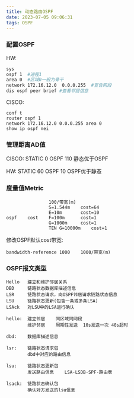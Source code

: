 ```yaml
---
title: 动态路由OSPF
date: 2023-07-05 09:06:31
tags: OSPF
---
```


### 配置OSPF

HW:
```bash
sys
ospf 1  #进程1
area 0  #区域0一般为骨干
network 172.16.12.0  0.0.0.255  #宣告网段
dis ospf peer brief #查看邻居信息
```

CISCO:
```
conf t
router ospf 1
network 172.16.12.0 0.0.0.255 area 0
show ip ospf nei 
```


### 管理距离AD值

CISCO: STATIC   0
       OSPF     110
       静态优于OSPF

HW:    STATIC   60
       OSPF     10
       OSPF优于静态

### 度量值Metric 

```
                100/带宽(m)
                S=1.544m    cost=64
                E=10m       cost=10
ospf    cost    F=100m      cost=1
                G=1000m     cost=1
                TEN G=10000m    cost=1
```

修改OSPF默认cost带宽:
```
bandwidth-reference 1000    1000/带宽(m)
```
### OSPF报文类型
```
Hello   建立和维护邻居关系
DBD     链路状态数据库描述信息
LSR     链路状态请求，向OSPF邻居请求链路状态信息
LSU     链路状态更新(包含一条或多条LSA)
LSAck   对LSU中的LSA进行确认

hello:  建立邻居    同区域同网段
        维护邻居    周期性发送  10s发送一次 40s超时

dbd:    数据库描述信息

lsr:    链路状态请求包
        dbd中对应的路由信息

lsu:    链路状态更新包
        发送路由信息    LSA-LSDB-SPF-路由表

lsack:  链路状态确认包
        确认对方发送的lsu信息
```